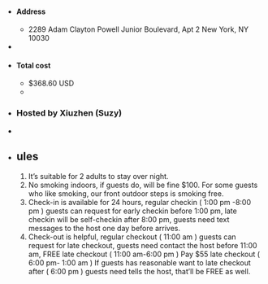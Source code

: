 - #### Address
	- 2289 Adam Clayton Powell Junior Boulevard, Apt 2
	  New York, NY 10030
-
- #### Total cost
	- $368.60 USD
	-
- ### Hosted by Xiuzhen (Suzy)
-
- ## ules
  1. It’s suitable for 2 adults to stay over night.
  2. No smoking indoors, if guests do, will be fine $100. For some guests who like smoking, our front outdoor steps is smoking free.
  3. Check-in is available for 24 hours, regular checkin ( 1:00 pm -8:00 pm ) guests can request for early checkin before 1:00 pm, late checkin will be self-checkin after 8:00 pm, guests need text messages to the host one day before arrives.
  4. Check-out is helpful, regular checkout ( 11:00 am ) guests can request for late checkout, guests need contact the host before 11:00 am,
  FREE late checkout ( 11:00 am-6:00 pm ) 
  Pay $55 late checkout ( 6:00 pm- 1:00 am )
  If guests has reasonable want to late checkout after ( 6:00 pm ) guests need tells the host, that’ll be FREE as well.